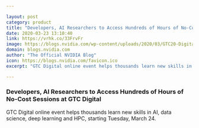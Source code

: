 ```yaml
---

layout: post
category: product
title: "Developers, AI Researchers to Access Hundreds of Hours of No-Cost Sessions at GTC Digital"
date: 2020-03-23 13:10:40
link: https://vrhk.co/33FrvFr
image: https://blogs.nvidia.com/wp-content/uploads/2020/03/GTC20-Digital-1280x621.jpg
domain: blogs.nvidia.com
author: "The Official NVIDIA Blog"
icon: https://blogs.nvidia.com/favicon.ico
excerpt: "GTC Digital online event helps thousands learn new skills in AI, data science, deep learning and HPC, starting Tuesday, March 24."

---
```


### Developers, AI Researchers to Access Hundreds of Hours of No-Cost Sessions at GTC Digital

GTC Digital online event helps thousands learn new skills in AI, data science, deep learning and HPC, starting Tuesday, March 24.
